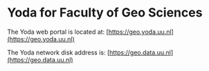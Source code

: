 # Yoda for Faculty of Geo Sciences
The Yoda web portal is located at: [https://geo.yoda.uu.nl](https://geo.yoda.uu.nl)

The Yoda network disk address is: [https://geo.data.uu.nl](https://geo.data.uu.nl)

